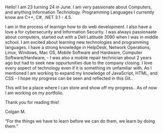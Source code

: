 Hello! I am 23 turning 24 in June. I am very passionate about Computers, and anything Information Technology. Programming Languages I currently know are C++, C#, .NET 3.1 - 4.5.

I am in the process of learnign how to do web development. I also have a love a for cybersecurity and Information Security. I was always passionaate about computers, started out with a Dell Latitude 3090 when I was in middle school. I am excited about learning new technologies and programming languages. I have a strong knowledge in HelpDesk, Network Operations, Linux, Windows, Mac OS, Mobile Software and Hardware, Computer Software/Hardware, - I was also a mobile repair technician about 2 years ago but had to seek new oppurtunities due to the company closing. I love every aspect of technology even if it is something im unfamiliar with, As I mentioned I am working to expand my knowledge of JavaScript, HTML, and CSS - I hope my progress can be seen and reflected in this Git.. 

This will be a place where I can store and show off my progress.. As of now I am working on my portfolio. 

Thank you for reading this! 

Colgan M.

 “For the things we have to learn before we can do them, we learn by doing them.”
